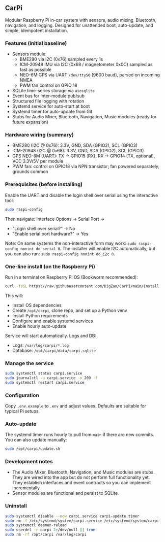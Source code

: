 ## CarPi

Modular Raspberry Pi in-car system with sensors, audio mixing, Bluetooth, navigation, and logging. Designed for unattended boot, auto-update, and simple, idempotent installation.

### Features (initial baseline)
- Sensors module:
  - BME280 via I2C (0x76) sampled every 1s
  - ICM-20948 IMU via I2C (0x68 / magnetometer 0x0C) sampled as fast as possible
  - NEO-6M GPS via UART `/dev/ttyS0` (9600 baud), parsed on incoming NMEA
  - PWM fan control on GPIO 18
- SQLite time-series storage via `aiosqlite`
- Event bus for inter-module pub/sub
- Structured file logging with rotation
- Systemd service for auto-start at boot
- Systemd timer for auto-update from Git
- Stubs for Audio Mixer, Bluetooth, Navigation, Music modules (ready for future expansion)

### Hardware wiring (summary)
- BME280 (I2C @ 0x76): 3.3V, GND, SDA (GPIO2), SCL (GPIO3)
- ICM-20948 (I2C @ 0x68): 3.3V, GND, SDA (GPIO2), SCL (GPIO3)
- GPS NEO-6M (UART): TX -> GPIO15 (RX), RX -> GPIO14 (TX, optional), VCC 3.3V/5V per module
- PWM fan: control on GPIO18 via NPN transistor; fan powered separately; grounds common

### Prerequisites (before installing)
Enable the UART and disable the login shell over serial using the interactive tool:

```bash
sudo raspi-config
```

Then navigate: Interface Options → Serial Port →
- "Login shell over serial?" → No
- "Enable serial port hardware?" → Yes

Note: On some systems the non-interactive form may work: `sudo raspi-config nonint do_serial 0`.
The installer will enable I2C automatically, but you can also run: `sudo raspi-config nonint do_i2c 0`.

### One-line install (on the Raspberry Pi)
Run in a terminal on Raspberry Pi OS (Bookworm recommended):

```bash
curl -fsSL https://raw.githubusercontent.com/DigZan/CarPi/main/install.sh | sudo bash
```

This will:
- Install OS dependencies
- Create `/opt/carpi`, clone repo, and set up a Python venv
- Install Python requirements
- Configure and enable systemd services
- Enable hourly auto-update

Service will start automatically. Logs and DB:
- Logs: `/var/log/carpi/*.log`
- Database: `/opt/carpi/data/carpi.sqlite`

### Manage the service
```bash
sudo systemctl status carpi.service
sudo journalctl -u carpi.service -n 200 -f
sudo systemctl restart carpi.service
```

### Configuration
Copy `.env.example` to `.env` and adjust values. Defaults are suitable for typical Pi setups.

### Auto-update
The systemd timer runs hourly to pull from `main` if there are new commits. You can also update manually:

```bash
sudo /opt/carpi/update.sh
```

### Development notes
- The Audio Mixer, Bluetooth, Navigation, and Music modules are stubs. They are wired into the app but do not perform full functionality yet. They establish interfaces and event contracts so you can implement incrementally.
- Sensor modules are functional and persist to SQLite.

### Uninstall
```bash
sudo systemctl disable --now carpi.service carpi-update.timer
sudo rm -f /etc/systemd/system/carpi.service /etc/systemd/system/carpi-update.service /etc/systemd/system/carpi-update.timer
sudo systemctl daemon-reload
sudo userdel -r carpi 2>/dev/null || true
sudo rm -rf /opt/carpi /var/log/carpi
```



